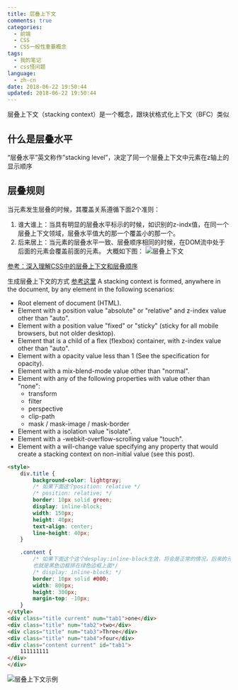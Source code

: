 ```yaml
---
title: 层叠上下文
comments: true
categories:
  - 前端
  - CSS
  - CSS一般性重要概念
tags: 
  - 我的笔记
  - css怪问题
language:
  - zh-cn
date: 2018-06-22 19:50:44
updated: 2018-06-22 19:50:44
---
```

层叠上下文（stacking context）是一个概念，跟块状格式化上下文（BFC）类似
## 什么是层叠水平
“层叠水平”英文称作”stacking level”，决定了同一个层叠上下文中元素在z轴上的显示顺序
## 层叠规则
当元素发生层叠的时候，其覆盖关系遵循下面2个准则：
1. 谁大谁上：当具有明显的层叠水平标示的时候，如识别的z-indx值，在同一个层叠上下文领域，层叠水平值大的那一个覆盖小的那一个。
2. 后来居上：当元素的层叠水平一致、层叠顺序相同的时候，在DOM流中处于后面的元素会覆盖前面的元素。
大概如下图：
![层叠上下文](/images/层叠上下文.png)

[参考：深入理解CSS中的层叠上下文和层叠顺序](https://www.zhangxinxu.com/wordpress/2016/01/understand-css-stacking-context-order-z-index/)

生成层叠上下文的方式 [参考这里](https://developer.mozilla.org/en-US/docs/Web/CSS/CSS_Positioning/Understanding_z_index/The_stacking_context)
A stacking context is formed, anywhere in the document, by any element in the following scenarios:

- Root element of document (HTML).
- Element with a position value "absolute" or "relative" and z-index value other than "auto".
- Element with a position value "fixed" or "sticky" (sticky for all mobile browsers, but not older desktop).
- Element that is a child of a flex (flexbox) container, with z-index value other than "auto".
- Element with a opacity value less than 1 (See the specification for opacity).
- Element with a mix-blend-mode value other than "normal".
- Element with any of the following properties with value other than "none":
    - transform
    - filter
    - perspective
    - clip-path
    - mask / mask-image / mask-border
- Element with a isolation value "isolate".
- Element with a -webkit-overflow-scrolling value "touch".
- Element with a will-change value specifying any property that would create a stacking context on non-initial value (see this post).

```html
<style>
    div.title {
        background-color: lightgray;
        /* 如果下面这个position: relative */
        /* position: relative; */
        border: 10px solid green;
        display: inline-block;
        width: 150px;
        height: 40px;
        text-align: center;
        line-height: 40px;
    }

    .content {
        /* 如果下面这个这个desplay:inline-block生效，将会是正常的情况，后来的元素排在上面，
        也就是黑色边框排在绿色边框上面*/
        /* display: inline-block; */
        border: 10px solid #000;
        width: 800px;
        height: 300px;
        margin-top: -10px;
    }
</style>
<div class="title current" num="tab1">one</div>
<div class="title" num="tab2">two</div>
<div class="title" num="tab3">Three</div>
<div class="title" num="tab4">four</div>
<div class="content current" id="tab1">
    111111111
</div>
</div>
```
![层叠上下文示例](/images/层叠上下文示例.png)